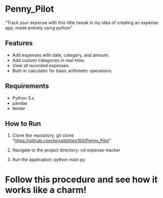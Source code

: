 # Penny_Pilot
"Track your expense with this little tweak in my idea of creating an expense app, made entirely using python"

## Features
- Add expenses with date, category, and amount.
- Add custom categories in real-time.
- View all recorded expenses.
- Built-in calculator for basic arithmetic operations.

## Requirements
- Python 3.x
- pandas
- tkinter

## How to Run
1. Clone the repository: git clone "https://github.com/possibilities100/Penny_Pilot"
  
2. Navigate to the project directory: cd expense-tracker

3. Run the application: python main.py

# Follow this procedure and see how it works like a charm!
